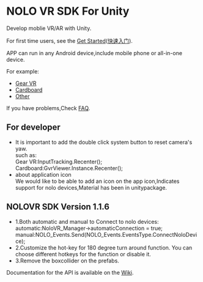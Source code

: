 # NOLO VR SDK For Unity
Develop moblie VR/AR with Unity.  

For first time users, see the [Get Started](./Docs/en_us/GetStarted.md)([快速入门](./Docs/zh_cn/快速入门.md)).  

APP can run in any Android device,include mobile phone or all-in-one device.  

For example:
- [Gear VR](https://github.com/NOLOVR/NOLO-Unity-SDK/blob/master/Docs/en_us/GetStarted.md#build-gear-vr-example)
- [Cardboard](https://github.com/NOLOVR/NOLO-Unity-SDK/blob/master/Docs/en_us/GetStarted.md#build-cardboard-example)
- [Other](https://github.com/NOLOVR/NOLO-Unity-SDK/blob/master/Docs/en_us/GetStarted.md#other-vr-sdk)

If you have problems,Check [FAQ](https://github.com/NOLOVR/NOLO-Unity-SDK/issues).  
## For developer
* It is important to add the double click system button to reset camera's yaw.  
such as:  
Gear VR:InputTracking.Recenter();  
Cardboard:GvrViewer.Instance.Recenter();
* about application icon  
We would like to be able to add an icon on the app icon,Indicates support for nolo devices,Material has been in unitypackage.


## NOLOVR SDK Version 1.1.6

* 1.Both automatic and manual to Connect to nolo devices:     
    automatic:NoloVR_Manager->automaticConnection = true;
    manual:NOLO_Events.Send(NOLO_Events.EventsType.ConnectNoloDevice);      
* 2.Customize the hot-key for 180 degree turn around function. You can choose different hotkeys for the function or disable it.       
* 3.Remove the boxcollider on the prefabs.
 
Documentation for the API is available on the [Wiki](https://github.com/NOLOVR/NOLO-Unity-SDK/wiki).


